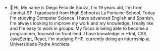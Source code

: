 - 👋 Hi, My name is Diego Felix de Souza, I'm 19 years old, I'm from Jundiaí-SP. I graduated from High School at La Fontaine School, Today I'm studying Computer Science. I have advanced English and Spanish, I'm always looking to improve my work and my knowledge, I really like and I'm easy to work in groups. My focus is being able to become a programmer, focused on front-end. I have knowledge in Html, CSS, JavaScript, React, I'm studying PHP, currently doing an internship at Universidade Padre Anchieta

